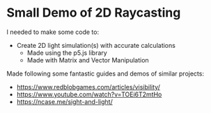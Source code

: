 # Small Demo of 2D Raycasting

I needed to make some code to:
- Create 2D light simulation(s) with accurate calculations
  - Made using the p5.js library
  - Made with Matrix and Vector Manipulation

Made following some fantastic guides and demos of similar projects:
- https://www.redblobgames.com/articles/visibility/
- https://www.youtube.com/watch?v=TOEi6T2mtHo
- https://ncase.me/sight-and-light/

